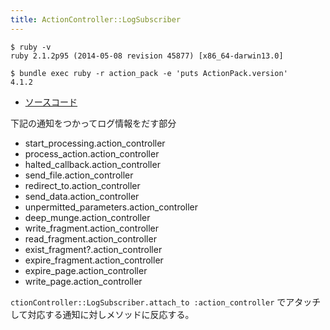 ```yaml
---
title: ActionController::LogSubscriber
---
```


```
$ ruby -v
ruby 2.1.2p95 (2014-05-08 revision 45877) [x86_64-darwin13.0]
```

```
$ bundle exec ruby -r action_pack -e 'puts ActionPack.version'
4.1.2
```

* [ソースコード](https://github.com/rails/rails/blob/v4.1.2/actionpack/lib/action_controller/log_subscriber.rb)

下記の通知をつかってログ情報をだす部分

* start_processing.action_controller
* process_action.action_controller
* halted_callback.action_controller
* send_file.action_controller
* redirect_to.action_controller
* send_data.action_controller
* unpermitted_parameters.action_controller
* deep_munge.action_controller
* write_fragment.action_controller
* read_fragment.action_controller
* exist_fragment?.action_controller
* expire_fragment.action_controller
* expire_page.action_controller
* write_page.action_controller

`ctionController::LogSubscriber.attach_to :action_controller` でアタッチして対応する通知に対しメソッドに反応する。
